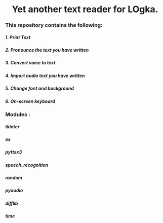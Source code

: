 <h1 align="center"> Yet another text reader for LOgka.</h1>

 <h3>This repository contains the following:</h3>
<h5> 1. Print Text </h5>
<h5> 2. Pronounce the text you have written </h5>
<h5> 3. Convert voice to text </h5>
<h5> 4. Import audio text you have written</h5>
<h5> 5. Change font and background</h5>
<h5> 6. On-screen keyboard</h5>
<h3>Modules : </h3>
   <h5>tkinter</h5>
   <h5>os</h5>
   <h5>pyttsx3</h5>
   <h5>speech_recognition</h5>
   <h5>random</h5>
   <h5>pyaudio</h5>
   <h5>difflib</h5>
   <h5>time</h5>

